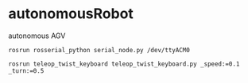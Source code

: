 # autonomousRobot
autonomous AGV

```rosrun rosserial_python serial_node.py /dev/ttyACM0```

```rosrun teleop_twist_keyboard teleop_twist_keyboard.py _speed:=0.1 _turn:=0.5```
